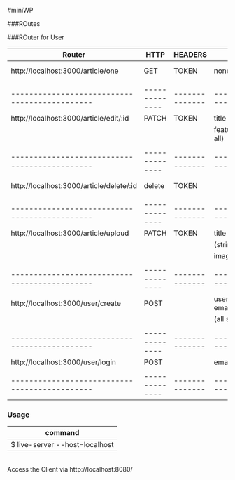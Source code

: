 #miniWP


###ROutes


###ROuter for User

|Router                                       |  HTTP        | HEADERS      |BODY                       |description      |
|---------------------------------------------|--------------|--------------|---------------------------|-----------------|
|http://localhost:3000/article/one            |   GET        |    TOKEN     |    none                   |get all Articel  |
|                                             |              |              |                           |                 |
|---------------------------------------------|--------------|--------------|---------------------------|-----------------|
|http://localhost:3000/article/edit/:id       |  PATCH       |   TOKEN      | title ,content,           | edit article    |
|                                             |              |              |featured_image(string all) |                 |
|                                             |              |              |                           |                 |
|---------------------------------------------|--------------|--------------|---------------------------|-----------------|
|http://localhost:3000/article/delete/:id     |    delete    |  TOKEN       |                           |DELETE ARTICLE   |
|                                             |              |              |                           |                 |
|---------------------------------------------|--------------|--------------|---------------------------|-----------------|
|http://localhost:3000/article/uploud         |  PATCH       |   TOKEN      | title ,content,           | edit article    |
|                                             |              |              |(string all)               |                 |
|                                             |              |              | image file                |                 |
|                                             |              |              |                           |                 |
|---------------------------------------------|--------------|--------------|---------------------------|-----------------|
| http://localhost:3000/user/create           |      POST    |              | username, email,password  |  register use   |
|                                             |              |              |       (all string)        |                 |
|                                             |              |              |                           |                 |
|---------------------------------------------|--------------|--------------|---------------------------|-----------------|
| http://localhost:3000/user/login            |    POST      |              | email, password           |   login USER    |
|                                             |              |              |                           |                 |
|---------------------------------------------|--------------|--------------|---------------------------|-----------------|


### Usage
command |
------- |
$ live-server --host=localhost |

<br>
Access the Client via http://localhost:8080/